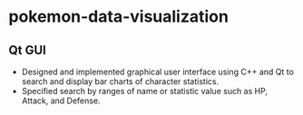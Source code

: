 # pokemon-data-visualization
## Qt GUI

* Designed and implemented graphical user interface using C++ and Qt to search and display bar charts of character statistics. 
* Specified search by ranges of name or statistic value such as HP, Attack, and Defense. 



